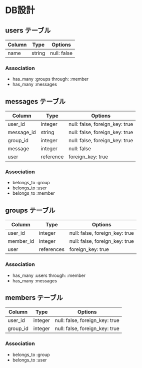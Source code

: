 # DB設計

## users テーブル
|Column|Type|Options|
|------|----|-------|
|name|string|null: false|


### Association
- has_many :groups through: :member
- has_many :messages


## messages テーブル
|Column|Type|Options|
|------|----|-------|
|user_id|integer|null: false, foreign_key: true|
|message_id|string|null: false, foreign_key: true|
|group_id|integer|null: false, foreign_key: true|
|message|integer|null: false|
|user|reference|foreign_key: true|


### Association
- belongs_to :group
- belongs_to :user
- belongs_to :member


## groups テーブル
|Column|Type|Options|
|------|----|-------|
|user_id|integer|null: false, foreign_key: true|
|member_id|integer|null: false, foreign_key: true|
|user|references|foreign_key: true|

### Association
- has_many :users through: :member
- has_many :messages



## members テーブル
|Column|Type|Options|
|------|----|-------|
|user_id|integer|null: false, foreign_key: true|
|group_id|integer|null: false, foreign_key: true|

### Association
- belongs_to :group
- belongs_to :user